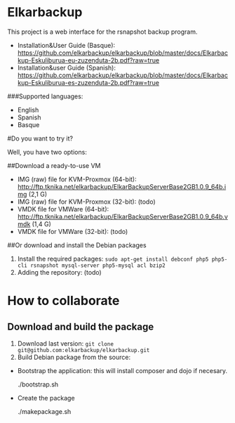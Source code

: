Elkarbackup
===========

This project is a web interface for the rsnapshot backup program.

- Installation&User Guide (Basque): https://github.com/elkarbackup/elkarbackup/blob/master/docs/Elkarbackup-Eskuliburua-eu-zuzenduta-2b.pdf?raw=true
- Installation&user Guide (Spanish): https://github.com/elkarbackup/elkarbackup/blob/master/docs/Elkarbackup-Eskuliburua-es-zuzenduta-2b.pdf?raw=true

###Supported languages:
- English
- Spanish
- Basque


#Do you want to try it?

Well, you have two options:

##Download a ready-to-use VM

- IMG (raw) file for KVM-Proxmox (64-bit): http://ftp.tknika.net/elkarbackup/ElkarBackupServerBase2GB1.0.9_64b.img (2,1 G)
- IMG (raw) file for KVM-Proxmox (32-bit): (todo)
- VMDK file for VMWare (64-bit): http://ftp.tknika.net/elkarbackup/ElkarBackupServerBase2GB1.0.9_64b.vmdk (1,4 G)
- VMDK file for VMWare (32-bit): (todo)

##Or download and install the Debian packages

1. Install the required packages: `sudo apt-get install debconf php5 php5-cli rsnapshot mysql-server php5-mysql acl bzip2`
2. Adding the repository: (todo)


# How to collaborate

## Download and build the package

1. Download last version: `git clone git@github.com:elkarbackup/elkarbackup.git`
2. Build Debian package from the source:

- Bootstrap the application: this will install composer and dojo if necesary.

    ./bootstrap.sh

- Create the package

    ./makepackage.sh
